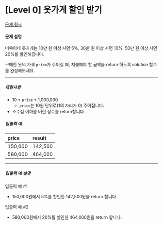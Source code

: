 # [Level 0] 옷가게 할인 받기

[문제 링크](https://school.programmers.co.kr/learn/courses/30/lessons/120818)

#### 문제 설명

머쓱이네 옷가게는 10만 원 이상 사면 5%, 30만 원 이상 사면 10%, 50만 원 이상 사면 20%를 할인해줍니다.

구매한 옷의 가격 ```price```가 주어질 때, 지불해야 할 금액을 return 하도록 solution 함수를 완성해보세요.

---

##### 제한사항

- 10 ≤ ```price``` ≤ 1,000,000
  - ```price```는 10원 단위로(1의 자리가 0) 주어집니다.
- 소수점 이하를 버린 정수를 return합니다.

##### 입출력 예

|price|result|
|:---|:---|
|150,000|142,500|
|580,000|464,000|

---

##### 입출력 예 설명

입출력 예 #1

- 150,000원에서 5%를 할인한 142,500원을 return 합니다.

입출력 예 #2

- 580,000원에서 20%를 할인한 464,000원을 return 합니다.
